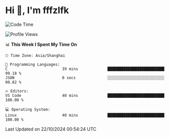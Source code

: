 # Hi 👋, I'm fffzlfk

<!--START_SECTION:waka-->
![Code Time](http://img.shields.io/badge/Code%20Time-971%20hrs%2050%20mins-blue)

![Profile Views](http://img.shields.io/badge/Profile%20Views-0-blue)

📊 **This Week I Spent My Time On** 

```text
🕑︎ Time Zone: Asia/Shanghai

💬 Programming Languages: 
C                        39 mins             █████████████████████████   99.18 % 
JSON                     0 secs              ░░░░░░░░░░░░░░░░░░░░░░░░░   00.82 % 

🔥 Editors: 
VS Code                  40 mins             █████████████████████████   100.00 % 

💻 Operating System: 
Linux                    40 mins             █████████████████████████   100.00 % 
```


 Last Updated on 22/10/2024 00:54:24 UTC
<!--END_SECTION:waka-->
